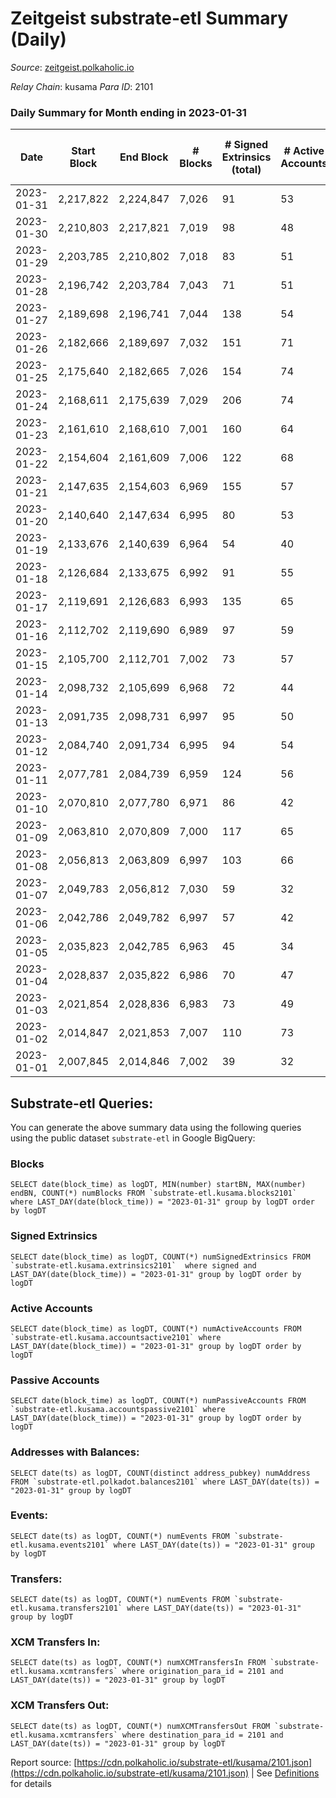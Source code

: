 # Zeitgeist substrate-etl Summary (Daily)

_Source_: [zeitgeist.polkaholic.io](https://zeitgeist.polkaholic.io)

*Relay Chain*: kusama
*Para ID*: 2101



### Daily Summary for Month ending in 2023-01-31


| Date | Start Block | End Block | # Blocks | # Signed Extrinsics (total) | # Active Accounts | # Passive | # New | # Addresses with Balances | # Events | # Transfers | # XCM Transfers In | # XCM Transfers Out | Issues | 
| ---- | ----------- | --------- | -------- | --------------------------- | ----------------- | --------- | ----- | ------------------------- | -------- | ----------- | ------------------ | ------------------- | ------ |
| 2023-01-31 | 2,217,822 | 2,224,847 | 7,026 | 91 | 53 |  | 5 | 15,395 | 44,824 | 54  |   |   |  |
| 2023-01-30 | 2,210,803 | 2,217,821 | 7,019 | 98 | 48 |  | 1 | 15,391 | 44,690 | 86  | 3 ($367.68) | 7 ($392.51) |  |
| 2023-01-29 | 2,203,785 | 2,210,802 | 7,018 | 83 | 51 |  | 5 | 15,390 | 44,383 | 39  | 24 ($2,497.46) | 28 ($2,447.49) |  |
| 2023-01-28 | 2,196,742 | 2,203,784 | 7,043 | 71 | 51 |  | 1 | 15,386 | 42,327 | 10  | 24 ($2,782.82) | 1  |  |
| 2023-01-27 | 2,189,698 | 2,196,741 | 7,044 | 138 | 54 |  | 5 | 15,385 | 43,949 | 33  | 41 ($1,126.34) |   |  |
| 2023-01-26 | 2,182,666 | 2,189,697 | 7,032 | 151 | 71 |  | 16 | 15,380 | 44,459 | 66  |   |   |  |
| 2023-01-25 | 2,175,640 | 2,182,665 | 7,026 | 154 | 74 |  | 4 | 15,366 | 42,501 | 112  | 1  |   |  |
| 2023-01-24 | 2,168,611 | 2,175,639 | 7,029 | 206 | 74 |  | 4 | 15,363 | 44,339 | 92  | 5  |   |  |
| 2023-01-23 | 2,161,610 | 2,168,610 | 7,001 | 160 | 64 |  | 5 | 15,360 | 44,510 | 176  |   |   |  |
| 2023-01-22 | 2,154,604 | 2,161,609 | 7,006 | 122 | 68 |  | 8 | 15,356 | 43,004 | 81  |   |   |  |
| 2023-01-21 | 2,147,635 | 2,154,603 | 6,969 | 155 | 57 |  | 64 | 15,354 | 43,721 | 205  | 6  |   |  |
| 2023-01-20 | 2,140,640 | 2,147,634 | 6,995 | 80 | 53 |  | 4 | 15,292 | 43,382 | 46  | 5  |   |  |
| 2023-01-19 | 2,133,676 | 2,140,639 | 6,964 | 54 | 40 |  | 3 | 15,288 | 41,223 | 30  | 5  |   |  |
| 2023-01-18 | 2,126,684 | 2,133,675 | 6,992 | 91 | 55 |  | 4 | 15,286 | 43,268 | 44  |   |   |  |
| 2023-01-17 | 2,119,691 | 2,126,683 | 6,993 | 135 | 65 |  | 6 | 15,282 | 43,879 | 141  | 30  |   |  |
| 2023-01-16 | 2,112,702 | 2,119,690 | 6,989 | 97 | 59 |  | 9 | 15,278 | 41,504 | 71  |   |   |  |
| 2023-01-15 | 2,105,700 | 2,112,701 | 7,002 | 73 | 57 |  | 4 | 15,270 | 42,992 | 35  |   |   |  |
| 2023-01-14 | 2,098,732 | 2,105,699 | 6,968 | 72 | 44 |  | 5 | 15,266 | 43,150 | 78  |   |   |  |
| 2023-01-13 | 2,091,735 | 2,098,731 | 6,997 | 95 | 50 |  | 19 | 15,261 | 41,680 | 84  |   |   |  |
| 2023-01-12 | 2,084,740 | 2,091,734 | 6,995 | 94 | 54 |  | 2 | 15,242 | 43,103 | 44  |   |   |  |
| 2023-01-11 | 2,077,781 | 2,084,739 | 6,959 | 124 | 56 |  | 4 | 15,244 | 43,001 | 45  | 1  |   |  |
| 2023-01-10 | 2,070,810 | 2,077,780 | 6,971 | 86 | 42 |  | 10 | 15,240 | 40,895 | 50  |   |   |  |
| 2023-01-09 | 2,063,810 | 2,070,809 | 7,000 | 117 | 65 |  | 4 | 15,232 | 42,977 | 83  | 1  |   |  |
| 2023-01-08 | 2,056,813 | 2,063,809 | 6,997 | 103 | 66 |  | 5 | 15,230 | 40,950 | 39  |   |   |  |
| 2023-01-07 | 2,049,783 | 2,056,812 | 7,030 | 59 | 32 |  | 3 | 15,226 | 42,269 | 28  |   |   |  |
| 2023-01-06 | 2,042,786 | 2,049,782 | 6,997 | 57 | 42 |  | 2 | 15,223 | 42,139 | 34  |   |   |  |
| 2023-01-05 | 2,035,823 | 2,042,785 | 6,963 | 45 | 34 |  | 2 | 15,221 | 40,131 | 23  |   |   |  |
| 2023-01-04 | 2,028,837 | 2,035,822 | 6,986 | 70 | 47 |  | 11 | 15,219 | 42,070 | 44  |   |   |  |
| 2023-01-03 | 2,021,854 | 2,028,836 | 6,983 | 73 | 49 |  | 4 | 15,209 | 41,916 | 27  |   |   |  |
| 2023-01-02 | 2,014,847 | 2,021,853 | 7,007 | 110 | 73 |  | 4 | 15,205 | 40,461 | 40  |   |   |  |
| 2023-01-01 | 2,007,845 | 2,014,846 | 7,002 | 39 | 32 |  | 2 | 15,202 | 41,618 | 14  | 1  |   |  |

## Substrate-etl Queries:
You can generate the above summary data using the following queries using the public dataset `substrate-etl` in Google BigQuery:


### Blocks
```
SELECT date(block_time) as logDT, MIN(number) startBN, MAX(number) endBN, COUNT(*) numBlocks FROM `substrate-etl.kusama.blocks2101`  where LAST_DAY(date(block_time)) = "2023-01-31" group by logDT order by logDT
```


### Signed Extrinsics
```
SELECT date(block_time) as logDT, COUNT(*) numSignedExtrinsics FROM `substrate-etl.kusama.extrinsics2101`  where signed and LAST_DAY(date(block_time)) = "2023-01-31" group by logDT order by logDT
```


### Active Accounts
```
SELECT date(block_time) as logDT, COUNT(*) numActiveAccounts FROM `substrate-etl.kusama.accountsactive2101` where LAST_DAY(date(block_time)) = "2023-01-31" group by logDT order by logDT
```


### Passive Accounts
```
SELECT date(block_time) as logDT, COUNT(*) numPassiveAccounts FROM `substrate-etl.kusama.accountspassive2101` where LAST_DAY(date(block_time)) = "2023-01-31" group by logDT order by logDT
```


### Addresses with Balances:
```
SELECT date(ts) as logDT, COUNT(distinct address_pubkey) numAddress FROM `substrate-etl.polkadot.balances2101` where LAST_DAY(date(ts)) = "2023-01-31" group by logDT
```


### Events:
```
SELECT date(ts) as logDT, COUNT(*) numEvents FROM `substrate-etl.kusama.events2101` where LAST_DAY(date(ts)) = "2023-01-31" group by logDT
```


### Transfers:
```
SELECT date(ts) as logDT, COUNT(*) numEvents FROM `substrate-etl.kusama.transfers2101` where LAST_DAY(date(ts)) = "2023-01-31" group by logDT
```


### XCM Transfers In:
```
SELECT date(ts) as logDT, COUNT(*) numXCMTransfersIn FROM `substrate-etl.kusama.xcmtransfers` where origination_para_id = 2101 and LAST_DAY(date(ts)) = "2023-01-31" group by logDT
```


### XCM Transfers Out:
```
SELECT date(ts) as logDT, COUNT(*) numXCMTransfersOut FROM `substrate-etl.kusama.xcmtransfers` where destination_para_id = 2101 and LAST_DAY(date(ts)) = "2023-01-31" group by logDT
```



Report source: [https://cdn.polkaholic.io/substrate-etl/kusama/2101.json](https://cdn.polkaholic.io/substrate-etl/kusama/2101.json) | See [Definitions](/DEFINITIONS.md) for details
